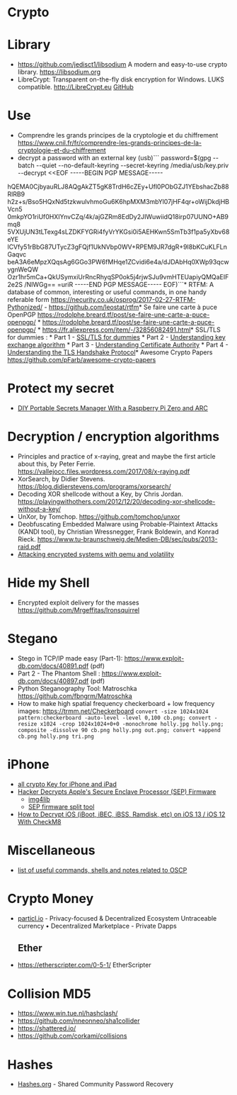 Crypto
======

Library
=======

-	https://github.com/jedisct1/libsodium A modern and easy-to-use crypto library. https://libsodium.org
-	LibreCrypt: Transparent on-the-fly disk encryption for Windows. LUKS compatible. http://LibreCrypt.eu [GitHub](https://github.com/t-d-k/LibreCrypt)

Use
===

-	Comprendre les grands principes de la cryptologie et du chiffrement https://www.cnil.fr/fr/comprendre-les-grands-principes-de-la-cryptologie-et-du-chiffrement
-	decrypt a password with an external key (usb)\`\`\` password=$(gpg --batch --quiet --no-default-keyring --secret-keyring /media/usb/key.priv --decrypt \<<EOF -----BEGIN PGP MESSAGE-----

hQEMA0CjbyauRLJ8AQgAkZT5gK8TrdH6cZEy+Ufl0PObGZJ1YEbshacZb88RlRB9 h2z+s/Bso5HQxNd5tzkwulvhmoGu6K6hpMXM3mbYl07jHF4qr+oWijDkdjHBVcn5 0mkpYO1riUf0HXIYnvCZq/4k/ajGZRm8EdDy2JIWuwiidQ18irp07UUNO+AB9mq8 5VXUjUN3tLTexg4sLZDKFYGRi4fyVrYKGsi0i5AEHKwn5SmTb3f1pa5yXbv68eYE lCVfy51rBbG87UTycZ3gFQjf1UkNVbp0WV+RPEM9JR7dgR+9I8bKCuKLFLnGaqvc beA3A6eMpzXQqsAg6GGo3PW6fMHqe1ZCvidi6e4a/dJDAbHq0XWp93qcwygnWeQW Ozr1hr5mCa+QkUSymxiUrRncRhyqSP0ok5j4rjwSJu9vmHTEUapiyQMQaEIF2e2S /NIWGg== =uriR -----END PGP MESSAGE----- EOF)\`\`\`* RTFM: A database of common, interesting or useful commands, in one handy referable form https://necurity.co.uk/osprog/2017-02-27-RTFM-Pythonized/ - https://github.com/leostat/rtfm* Se faire une carte à puce OpenPGP https://rodolphe.breard.tf/post/se-faire-une-carte-a-puce-openpgp/ * https://rodolphe.breard.tf/post/se-faire-une-carte-a-puce-openpgp/ * https://fr.aliexpress.com/item/-/32856082491.html* SSL/TLS for dummies : * Part 1 - [SSL/TLS for dummies](https://www.wst.space/ssl-part1-ciphersuite-hashing-encryption/) * Part 2 - [Understanding key exchange algorithm](https://www.wst.space/ssl-part-2-diffie-hellman-key-exchange/) * Part 3 - [Understanding Certificate Authority](https://www.wst.space/ssl-part-3-certificate-authority/) * Part 4 - [Understanding the TLS Handshake Protocol](https://www.wst.space/ssl-part-4-tls-handshake-protocol/)* Awesome Crypto Papers https://github.com/pFarb/awesome-crypto-papers

Protect my secret
=================

-	[DIY Portable Secrets Manager With a Raspberry Pi Zero and ARC](https://www.evilsocket.net/2017/12/07/DIY-Portable-Secrets-Manager-with-a-RPI-Zero-and-the-ARC-Project/)

Decryption / encryption algorithms
==================================

-	Principles and practice of x-raying, great and maybe the first article about this, by Peter Ferrie. https://vallejocc.files.wordpress.com/2017/08/x-raying.pdf
-	XorSearch, by Didier Stevens. https://blog.didierstevens.com/programs/xorsearch/
-	Decoding XOR shellcode without a Key, by Chris Jordan. https://playingwithothers.com/2012/12/20/decoding-xor-shellcode-without-a-key/
-	UnXor, by Tomchop. https://github.com/tomchop/unxor
-	Deobfuscating Embedded Malware using Probable-Plaintext Attacks (KANDI tool), by Christian Wressnegger, Frank Boldewin, and Konrad Rieck. https://www.tu-braunschweig.de/Medien-DB/sec/pubs/2013-raid.pdf
-	[Attacking encrypted systems with qemu and volatility](https://diablohorn.com/2017/12/12/attacking-encrypted-systems-with-qemu-and-volatility/)

Hide my Shell
=============

-	Encrypted exploit delivery for the masses https://github.com/Mrgeffitas/Ironsquirrel

Stegano
=======

-	Stego in TCP/IP made easy (Part-1): https://www.exploit-db.com/docs/40891.pdf (pdf)
-	Part 2 - The Phantom Shell : https://www.exploit-db.com/docs/40897.pdf (pdf)
-	Python Steganography Tool: Matroschka https://github.com/fbngrm/Matroschka
-	How to make high spatial frequency checkerboard + low frequency images: https://trmm.net/Checkerboard `convert -size 1024x1024 pattern:checkerboard -auto-level -level 0,100 cb.png; convert -resize x1024 -crop 1024x1024+0+0 -monochrome holly.jpg holly.png; composite -dissolve 90 cb.png holly.png out.png; convert +append cb.png holly.png tri.png`

iPhone
======

-	[all crypto Key for iPhone and iPad](https://www.theiphonewiki.com/wiki/Main_Page)
-	[Hacker Decrypts Apple's Secure Enclave Processor (SEP) Firmware](http://www.iclarified.com/62025/hacker-decrypts-apples-secure-enclave-processor-sep-firmware)
	-	[img4lib](https://github.com/xerub/img4lib)
	-	[SEP firmware split tool](https://gist.github.com/xerub/0161aacd7258d31c6a27584f90fa2e8c)
-	[How to Decrypt iOS (iBoot, iBEC, iBSS, Ramdisk, etc) on iOS 13 / iOS 12 With CheckM8](https://jailbreak.fce365.info/Thread-How-to-Decrypt-iOS-iBoot-iBEC-iBSS-Ramdisk-etc-on-iOS-13-iOS-12-With-CheckM8)

Miscellaneous
=============

-	[list of useful commands, shells and notes related to OSCP](https://github.com/crsftw/OSCP-cheat-sheet)

Crypto Money
============

-	[particl.io](https://particl.io/) - Privacy-focused & Decentralized Ecosystem Untraceable currency • Decentralized Marketplace - Private Dapps

	Ether
	-----

-	https://etherscripter.com/0-5-1/ EtherScripter

Collision MD5
=============

-	https://www.win.tue.nl/hashclash/
-	https://github.com/nneonneo/sha1collider
-	https://shattered.io/
-	https://github.com/corkami/collisions

Hashes
======

-	[Hashes.org](https://www.hashes.org/) - Shared Community Password Recovery

